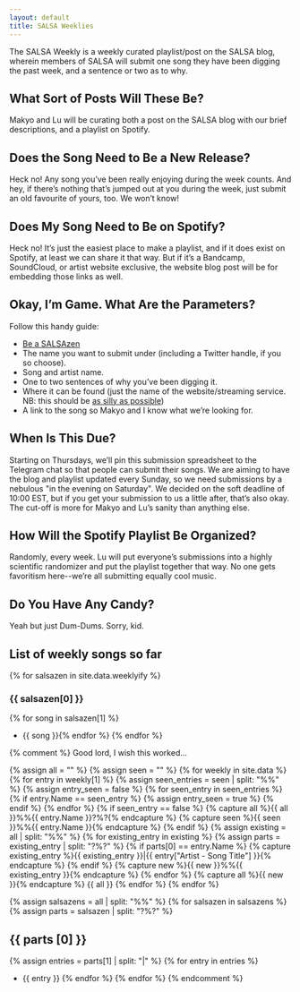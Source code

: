 ```yaml
---
layout: default
title: SALSA Weeklies
---
```


The SALSA Weekly is a weekly curated playlist/post on the SALSA blog, wherein members of SALSA will submit one song they have been digging the past week, and a sentence or two as to why.

## What Sort of Posts Will These Be?

Makyo and Lu will be curating both a post on the SALSA blog with our brief descriptions, and a playlist on Spotify.

## Does the Song Need to Be a New Release?

Heck no! Any song you’ve been really enjoying during the week counts. And hey, if there’s nothing that’s jumped out at you during the week, just submit an old favourite of yours, too. We won’t know!

## Does My Song Need to Be on Spotify?

Heck no! It’s just the easiest place to make a playlist, and if it does exist on Spotify, at least we can share it that way. But if it’s a Bandcamp, SoundCloud, or artist website exclusive, the website blog post will be for embedding those links as well.

## Okay, I’m Game. What Are the Parameters?

Follow this handy guide:

* [Be a SALSAzen](/about)
* The name you want to submit under (including a Twitter handle, if you so choose).
* Song and artist name.
* One to two sentences of why you’ve been digging it.
* Where it can be found (just the name of the website/streaming service. NB: this should be [as silly as possible](/dorks))
* A link to the song so Makyo and I know what we’re looking for.

## When Is This Due?

Starting on Thursdays, we’ll pin this submission spreadsheet to the Telegram chat so that people can submit their songs. We are aiming to have the blog and playlist updated every Sunday, so we need submissions by a nebulous "in the evening on Saturday". We decided on the soft deadline of 10:00 EST, but if you get your submission to us a little after, that’s also okay. The cut-off is more for Makyo and Lu’s sanity than anything else.

## How Will the Spotify Playlist Be Organized?

Randomly, every week. Lu will put everyone’s submissions into a highly scientific randomizer and put the playlist together that way. No one gets favoritism here--we’re all submitting equally cool music.

## Do You Have Any Candy?

Yeah but just Dum-Dums. Sorry, kid.

## List of weekly songs so far

{% for salsazen in site.data.weeklyify %}
### {{ salsazen[0] }}

{% for song in salsazen[1] %}
* {{ song }}{% endfor %}
{% endfor %}



{% comment %}
Good lord, I wish this worked...

{% assign all = "" %}
{% assign seen = "" %}
{% for weekly in site.data %}
    {% for entry in weekly[1] %}
        {% assign seen_entries = seen | split: "%%" %}
        {% assign entry_seen = false %}
        {% for seen_entry in seen_entries %}
            {% if entry.Name == seen_entry %}
                {% assign entry_seen = true %}
            {% endif %}
        {% endfor %}
        {% if seen_entry == false %}
            {% capture all %}{{ all }}%%{{ entry.Name }}?%?{% endcapture %}
            {% capture seen %}{{ seen }}%%{{ entry.Name }}{% endcapture %}
        {% endif %}
        {% assign existing = all | split: "%%" %}
        {% for existing_entry in existing %}
            {% assign parts = existing_entry | split: "?%?" %}
            {% if parts[0] == entry.Name %}
                {% capture existing_entry %}{{ existing_entry }}|{{ entry["Artist - Song Title"] }}{% endcapture %}
            {% endif %}
            {% capture new %}{{ new }}%%{{ existing_entry }}{% endcapture %}
        {% endfor %}
        {% capture all %}{{ new }}{% endcapture %}
        {{ all }}
    {% endfor %}
{% endfor %}

{% assign salsazens = all | split: "%%" %}
{% for salsazen in salsazens %}
{% assign parts = salsazen | split: "?%?" %}
## {{ parts [0] }}
{% assign entries = parts[1] | split: "|" %}
{% for entry in entries %}
* {{ entry }}
{% endfor %}
{% endfor %}
{% endcomment %}
